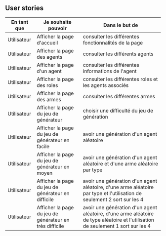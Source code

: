 ## User stories

| **En tant que** | **Je souhaite pouvoir** | **Dans le but de** | 
| -- | -- | -- |
| Utilisateur | Afficher la page d'accueil | consulter les différentes fonctionnalités de la page | 
| Utilisateur | Afficher la page des agents | consulter les différents agents |
| Utilisateur | Afficher la page d'un agent | consulter les différentes informations de l'agent |
| Utilisateur | Afficher la page des roles | consulter les différentes roles et les agents associés |
| Utilisateur | Afficher la page des armes | consulter les différentes armes |
| Utilisateur | Afficher la page du jeu de générateur | choisir une difficulté du jeu de génération |
| Utilisateur | Afficher la page du jeu de générateur en facile | avoir une génération d'un agent aléatoire |
| Utilisateur | Afficher la page du jeu de générateur en moyen | avoir une génération d'un agent aléatoire et d'une arme aléatoire par type |
| Utilisateur | Afficher la page du jeu de générateur en difficile | avoir une génération d'un agent aléatoire, d'une arme aléatoire par type et l'utilisation de seulement 2 sort sur les 4  |
| Utilisateur | Afficher la page du jeu de générateur en très difficile | avoir une génération d'un agent aléatoire, d'une arme aléatoire de type aléatoire et l'utilisation de seulement 1 sort sur les 4  |


